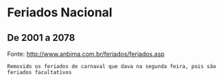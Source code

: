 # Feriados Nacional
## De 2001 a 2078

Fonte: http://www.anbima.com.br/feriados/feriados.asp

`Removido os feriados de carnaval que dava na segunda feira, pois são feriados facultativos`
